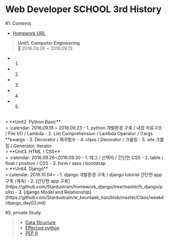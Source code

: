 # Web Developer SCHOOL 3rd History
#1. Contents

- [Homework URL](https://github.com/Stardustrain/homework_django)

> **Unit1. Computer Engineering**<br>
> :calendar: 2016.09.05 ~ 2016.09.13
- 1.
- 2.
- 3.
- 4.
- 5.

<br>
> **Unit2. Python Basic**<br>
> :calendar: 2016.09.19 ~ 2016.09.23
- 1. python 개발환경 구축 / 내장 자료구조 / File I/O / Lambda
- 2. List Comprehension / Lambda Operator / \*args **kwargs
- 3. Decorator / 재귀함수
- 4. class / Decorator / 크룰링
- 5. site 크룰링 / Generator, Iterator

<br>
> **Unit3. HTML / CSS**<br>
> :calendar: 2016.09.26~2016.09.30
- 1. 태그 / 선택자 / 간단한 CSS
- 2. table / float / position / CSS
- 3. form / sass / bootstrap

<br>
> **Unit4. Django**<br>
>:calendar: 2016.10.04~
- 1. django 개발환경 구축 / django tutorial 간단한 app 구축 (계속)
- 2. [간단한 app 구축](https://github.com/Stardustrain/homework_django/tree/master/h_django/polls)
- 3. [django Model and Relationship](https://github.com/Stardustrain/w_keuntaek_han/blob/master/Class/week4/django_day03.md)

#5. private Study<br>
>- [Data Structure](https://github.com/Stardustrain/codePractice/tree/master/dataStructure)
>- [Effective python](https://github.com/Stardustrain/codePractice)
>- [PEP 8](https://www.python.org/dev/peps/pep-0008/)
